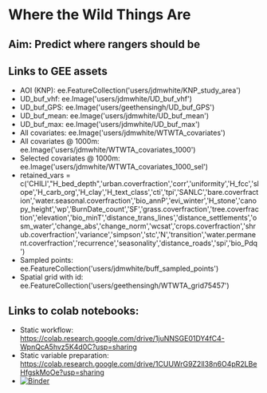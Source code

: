 # Where the Wild Things Are

## Aim: Predict where rangers should be

## Links to GEE assets
* AOI (KNP): ee.FeatureCollection('users/jdmwhite/KNP_study_area')
* UD_buf_vhf: ee.Image('users/jdmwhite/UD_buf_vhf')
* UD_buf_GPS: ee.Image('users/geethensingh/UD_buf_GPS')
* UD_buf_mean: ee.Image('users/jdmwhite/UD_buf_mean')
* UD_buf_max: ee.Image('users/jdmwhite/UD_buf_max')
* All covariates: ee.Image('users/jdmwhite/WTWTA_covariates')
* All covariates @ 1000m: ee.Image('users/jdmwhite/WTWTA_covariates_1000')
* Selected covariates @ 1000m: ee.Image('users/jdmwhite/WTWTA_covariates_1000_sel')
* retained_vars = c('CHILI',"H_bed_depth",'urban.coverfraction','corr','uniformity','H_fcc','slope','H_carb_org','H_clay','H_text_class','cti','tpi','SANLC','bare.coverfraction','water.seasonal.coverfraction','bio_annP','evi_winter','H_stone','canopy_height','wp','BurnDate_count','SF','grass.coverfraction','tree.coverfraction','elevation','bio_minT','distance_trans_lines','distance_settlements','osm_water','change_abs','change_norm','wcsat','crops.coverfraction','shrub.coverfraction','variance','simpson','stc','N','transition','water.permanent.coverfraction','recurrence','seasonality','distance_roads','spi','bio_Pdq')
* Sampled points: ee.FeatureCollection('users/jdmwhite/buff_sampled_points')
* Spatial grid with id: ee.FeatureCollection('users/geethensingh/WTWTA_grid75457')

## Links to colab notebooks:

* Static workflow: https://colab.research.google.com/drive/1juNNSGE01DY4fC4-WpnQcA5hvz5K4d0C?usp=sharing
* Static variable preparation: https://colab.research.google.com/drive/1CUUWrG9Z2ll38n6O4pR2LBeHfgskMoOe?usp=sharing
* [![Binder](https://mybinder.org/badge_logo.svg)](https://mybinder.org/v2/gh/Geethen/where_the_wild_things_are.git/HEAD)
